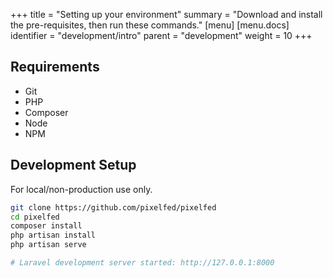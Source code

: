 +++
title = "Setting up your environment"
summary = "Download and install the pre-requisites, then run these commands."
[menu]
[menu.docs]
identifier = "development/intro"
parent = "development"
weight = 10
+++

## Requirements
- Git
- PHP
- Composer
- Node
- NPM

## Development Setup
For local/non-production use only.
```bash
git clone https://github.com/pixelfed/pixelfed
cd pixelfed
composer install
php artisan install
php artisan serve

# Laravel development server started: http://127.0.0.1:8000
```